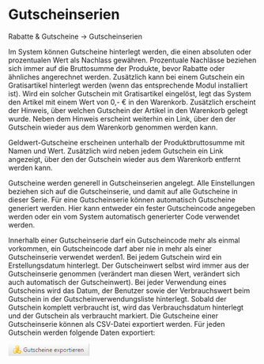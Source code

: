 # Gutscheinserien

Rabatte & Gutscheine → Gutscheinserien

Im System können Gutscheine hinterlegt werden, die einen absoluten oder prozentualen Wert als Nachlass gewähren. Prozentuale Nachlässe beziehen sich immer auf die Bruttosumme der Produkte, bevor Rabatte oder ähnliches angerechnet werden. Zusätzlich kann bei einem Gutschein ein Gratisartikel hinterlegt werden (wenn das entsprechende Modul installiert ist). Wird ein solcher Gutschein mit Gratisartikel eingelöst, legt das System den Artikel mit einem Wert von 0,- € in den Warenkorb. Zusätzlich erscheint der Hinweis, über welchen Gutschein der Artikel in den Warenkorb gelegt wurde. Neben dem Hinweis erscheint weiterhin ein Link, über den der Gutschein wieder aus dem Warenkorb genommen werden kann.

Geldwert-Gutscheine erscheinen unterhalb der Produktbruttosumme mit Namen und Wert. Zusätzlich wird neben jedem Gutschein ein Link angezeigt, über den der Gutschein wieder aus dem Warenkorb entfernt werden kann.

Gutscheine werden generell in Gutscheinserien angelegt. Alle Einstellungen beziehen sich auf die Gutscheinserie, und damit auf alle Gutscheine in dieser Serie. Für eine Gutscheinserie können automatisch Gutscheine generiert werden. Hier kann entweder ein fester Gutscheincode angegeben werden oder ein vom System automatisch generierter Code verwendet werden.

Innerhalb einer Gutscheinserie darf ein Gutscheincode mehr als einmal vorkommen, ein Gutscheincode darf aber nie in mehr als einer Gutscheinserie verwendet werden1. Bei jedem Gutschein wird ein Erstellungsdatum hinterlegt. 
Der Gutscheinwert selbst wird immer aus der Gutscheinserie genommen (verändert man diesen Wert, verändert sich auch automatisch der Gutscheinwert). Bei jeder Verwendung eines Gutscheins wird das Datum, der Benutzer sowie der Verbrauchswert beim Gutschein in der Gutscheinverwendungsliste hinterlegt. Sobald der Gutschein komplett verbraucht ist, wird das Verbrauchsdatum hinterlegt und der Gutschein als verbraucht markiert. 
Die Gutscheine einer Gutscheinserie können als CSV-Datei exportiert werden. Für jeden Gutschein werden folgende Daten exportiert:

![](bild50.png)

